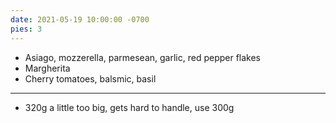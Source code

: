 ```yaml
---
date: 2021-05-19 10:00:00 -0700
pies: 3
---
```

- Asiago, mozzerella, parmesean, garlic, red pepper flakes
- Margherita
- Cherry tomatoes, balsmic, basil

---

- 320g a little too big, gets hard to handle, use 300g
